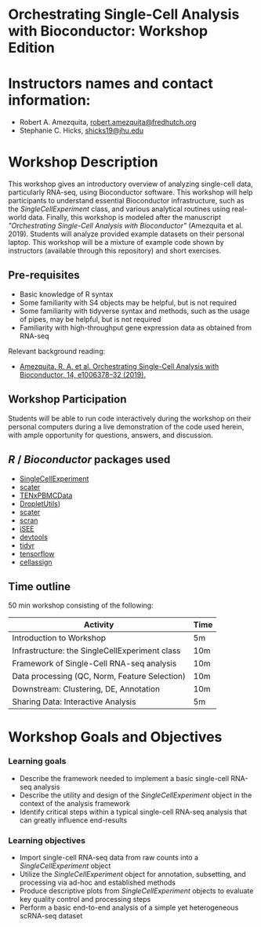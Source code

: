 # Orchestrating Single-Cell Analysis with Bioconductor: Workshop Edition

# Instructors names and contact information:

* Robert A. Amezquita, robert.amezquita@fredhutch.org
* Stephanie C. Hicks, shicks19@jhu.edu

# Workshop Description

This workshop gives an introductory overview of analyzing single-cell data, particularly RNA-seq, using Bioconductor software. This workshop will help participants to understand essential Bioconductor infrastructure, such as the *SingleCellExperiment* class, and various analytical routines using real-world data. Finally, this workshop is modeled after the manuscript *"Orchestrating Single-Cell Analysis with Bioconductor"* (Amezquita et al. 2019). Students will analyze provided example datasets on their personal laptop. This workshop will be a mixture of example code shown by instructors (available through this repository) and short exercises.


## Pre-requisites

* Basic knowledge of R syntax
* Some familiarity with S4 objects may be helpful, but is not required
* Some familiarity with tidyverse syntax and methods, such as the usage of pipes, may be helpful, but is not required
* Familiarity with high-throughput gene expression data as obtained from RNA-seq

Relevant background reading:

* [Amezquita, R. A. et al. Orchestrating Single-Cell Analysis with Bioconductor. 14, e1006378–32 (2019).](https://www.biorxiv.org/content/10.1101/590562v1)


## Workshop Participation

Students will be able to run code interactively during the workshop on their personal computers during a live demonstration of the code used herein, with ample opportunity for questions, answers, and discussion.


## _R_ / _Bioconductor_ packages used

* [SingleCellExperiment](https://bioconductor.org/packages/SingleCellExperiment)
* [scater](https://bioconductor.org/packages/scater)
* [TENxPBMCData](https://bioconductor.org/packages/TENxPBMCData)
* [DropletUtils](https://bioconductor.org/packages/DropletUtils))
* [scater](https://bioconductor.org/packages/scater)
* [scran](https://bioconductor.org/packages/scran)
* [iSEE](https://bioconductor.org/packages/iSEE)
* [devtools](https://github.com/r-lib/devtools)
* [tidyr](https://tidyr.tidyverse.org)
* [tensorflow](https://tensorflow.rstudio.com)
* [cellassign](https://github.com/Irrationone/cellassign)


## Time outline

50 min workshop consisting of the following:

| Activity                                        | Time |
|-------------------------------------------------|------|
| Introduction to Workshop                        |   5m |
| Infrastructure: the SingleCellExperiment class  |  10m |
| Framework of Single-Cell RNA-seq analysis       |  10m |
| Data processing (QC, Norm, Feature Selection)   |  10m |
| Downstream: Clustering, DE, Annotation          |  10m |
| Sharing Data: Interactive Analysis              |   5m |


# Workshop Goals and Objectives

### Learning goals

* Describe the framework needed to implement a basic single-cell RNA-seq analysis
* Describe the utility and design of the *SingleCellExperiment* object in the context of the analysis framework
* Identify critical steps within a typical single-cell RNA-seq analysis that can greatly influence end-results


### Learning objectives

* Import single-cell RNA-seq data from raw counts into a *SingleCellExperiment* object
* Utilize the *SingleCellExperiment* object for annotation, subsetting, and processing via ad-hoc and established methods
* Produce descriptive plots from *SingleCellExperiment* objects to evaluate key quality control and processing steps
* Perform a basic end-to-end analysis of a simple yet heterogeneous scRNA-seq dataset
